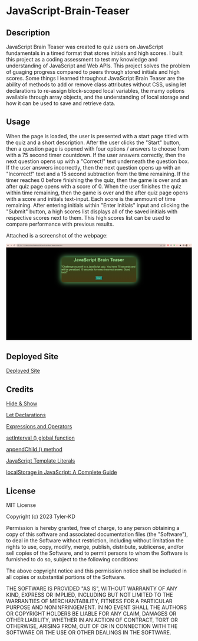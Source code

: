 # JavaScript-Brain-Teaser

## Description

JavaScript Brain Teaser was created to quiz users on JavaScript fundamentals in a timed format that stores initials and high scores.  I built this project as a coding assessment to test my knowledge and understanding of JavaScript and Web APIs.  This project solves the problem of guaging progress compared to peers through stored initials and high scores.  Some things I learned throughout JavaScript Brain Teaser are the ability of methods to add or remove class attributes without CSS, using let declarations to re-assign block-scoped local variables, the mamy options available through array objects, and the understanding of local storage and how it can be used to save and retrieve data.

## Usage

When the page is loaded, the user is presented with a start page titled with the quiz and a short description.  After the user clicks the "Start" button, then a question page is opened with four options / answers to choose from with a 75 second timer countdown.  If the user answers correctly, then the next question opens up with a "Correct!" text underneath the question box.  If the user answers incorrectly, then the next question opens up with an "Incorrect!" text and a 15 second subtraction from the time remaining.  If the timer reaches 0 before finishing the the quiz, then the game is over and an after quiz page opens with a score of 0.  When the user finishes the quiz within time remaining, then the game is over and the after quiz page opens with a score and initials text-input.  Each score is the ammount of time remaining.  After entering initials within "Enter Initials" input and clicking the "Submit" button, a high scores list displays all of the saved initials with respective scores next to them.  This high scores list can be used to compare performance with previous results.

Attached is a screenshot of the webpage:

![JavaScript-Brain-Teaser Screenshot](</assets/images/JavaScript-Brain-Teaser-screenshot.png>)


## Deployed Site

[Deployed Site](https://tyler-kd.github.io/JavaScript-Brain-Teaser/)

## Credits

[Hide & Show](https://www.w3schools.com/w3js/w3js_hide.asp)

[Let Declarations](https://developer.mozilla.org/en-US/docs/Web/JavaScript/Reference/Statements/let)

[Expressions and Operators](https://developer.mozilla.org/en-US/docs/Web/JavaScript/Reference/Operators)

[setInterval () global function](https://developer.mozilla.org/en-US/docs/Web/API/setInterval)

[appendChild () method](https://developer.mozilla.org/en-US/docs/Web/API/Node/appendChild)

[JavaScript Template Literals](https://www.w3schools.com/JS//js_string_templates.asp)

[localStorage in JavaScript: A Complete Guide](https://blog.logrocket.com/localstorage-javascript-complete-guide/)

## License

MIT License

Copyright (c) 2023 Tyler-KD

Permission is hereby granted, free of charge, to any person obtaining a copy of this software and associated documentation files (the "Software"), to deal in the Software without restriction, including without limitation the rights to use, copy, modify, merge, publish, distribute, sublicense, and/or sell copies of the Software, and to permit persons to whom the Software is furnished to do so, subject to the following conditions:

The above copyright notice and this permission notice shall be included in all copies or substantial portions of the Software.

THE SOFTWARE IS PROVIDED "AS IS", WITHOUT WARRANTY OF ANY KIND, EXPRESS OR IMPLIED, INCLUDING BUT NOT LIMITED TO THE WARRANTIES OF MERCHANTABILITY, FITNESS FOR A PARTICULAR PURPOSE AND NONINFRINGEMENT. IN NO EVENT SHALL THE AUTHORS OR COPYRIGHT HOLDERS BE LIABLE FOR ANY CLAIM, DAMAGES OR OTHER LIABILITY, WHETHER IN AN ACTION OF CONTRACT, TORT OR OTHERWISE, ARISING FROM, OUT OF OR IN CONNECTION WITH THE SOFTWARE OR THE USE OR OTHER DEALINGS IN THE SOFTWARE.